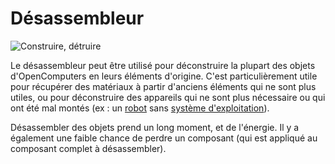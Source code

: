 # Désassembleur

![Construire, détruire](oredict:opencomputers:disassembler)

Le désassembleur peut être utilisé pour déconstruire la plupart des objets d'OpenComputers en leurs éléments d'origine. C'est particulièrement utile pour récupérer des matériaux à partir d'anciens éléments qui ne sont plus utiles, ou pour déconstruire des appareils qui ne sont plus nécessaire ou qui ont été mal montés (ex : un [robot](robot.md) sans [système d'exploitation](../general/openOS.md)).

Désassembler des objets prend un long moment, et de l'énergie. Il y a également une faible chance de perdre un composant (qui est appliqué au composant complet à désassembler).
